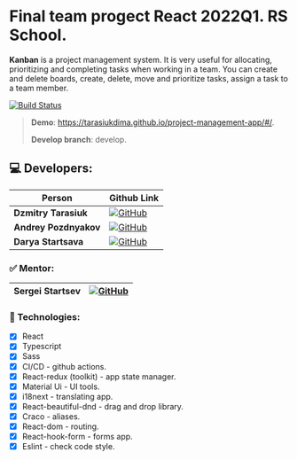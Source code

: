 # Final team progect React 2022Q1. RS School. 

**Kanban** is a project management system. It is very useful for allocating, prioritizing and completing tasks when working in a team. You can create and delete boards, create, delete, move and prioritize tasks, assign a task to a team member.

[![Build Status](https://github.com/TarasiukDima/project-management-app/actions/workflows/push.yml/badge.svg?branch=develop)](https://github.com/TarasiukDima/project-management-app/actions/workflows/push.yml)

>**Demo**: https://tarasiukdima.github.io/project-management-app/#/.
>
>**Develop branch**: develop.

## :computer: Developers:

| Person | Github Link |
| ------------ | ------------- |
| **Dzmitry Tarasiuk** | [![GitHub](https://img.shields.io/badge/github-%23121011.svg?style=for-the-badge&logo=github&logoColor=white)](https://github.com/TarasiukDima) |
| **Andrey Pozdnyakov** | [![GitHub](https://img.shields.io/badge/github-%23121011.svg?style=for-the-badge&logo=github&logoColor=white)](https://github.com/exekuta) |
| **Darya Startsava** | [![GitHub](https://img.shields.io/badge/github-%23121011.svg?style=for-the-badge&logo=github&logoColor=white)](https://github.com/darya-startsava) |

 
### :white_check_mark: Mentor: 
| Sergei Startsev | [![GitHub](https://img.shields.io/badge/github-%23121011.svg?style=for-the-badge&logo=github&logoColor=white)](https://github.com/sergei-startsev) |
| ------------ | ------------- |
  



### 🚀 Technologies:
  - [x] React
  - [x] Typescript
  - [x] Sass
  - [x] CI/CD - github actions.
  - [x] React-redux (toolkit) - app state manager.
  - [x] Material Ui - UI tools.
  - [x] i18next - translating app.
  - [x] React-beautiful-dnd - drag and drop library.
  - [x] Craco - aliases.
  - [x] React-dom - routing.
  - [x] React-hook-form - forms app.
  - [x] Eslint - check code style.
